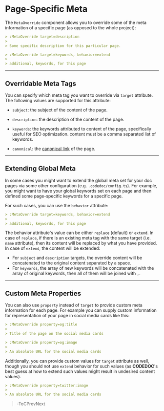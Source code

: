 # Page-Specific Meta

The `MetaOverride` component allows you to override some of the meta information
of a specific page (as opposed to the whole project):

```md
> :MetaOverride target=description
>
> Some specific description for this particular page.

> :MetaOverride target=keywords, behavior=extend
>
> additional, keywords, for this page
```

---

## Overridable Meta Tags

You can specify which meta tag you want to override via `target`
attribute. The following values are supported for this attribute:

- `subject`: the subject of the content of the page.

- `description`: the description of the content of the page.

- `keywords`: the keywords attributed to content of the page, specifically useful for SEO optimization.
  content must be a comma separated list of keywords.

- `canonical`: the [canonical link](https://en.wikipedia.org/wiki/Canonical_link_element) of the page.

---

## Extending Global Meta

In some cases you might want to extend the global meta set for your doc pages
via some other configuration (e.g. `.codedoc/config.ts`). For example, you might
want to have your global keywords set on each page and then defined some page-specific
keywords for a specific page.

For such cases, you can use the `behavior` attribute:

```md
> :MetaOverride target=keywords, behavior=extend
>
> additional, keywords, for this page
```

The behavior attribute's value can be either `replace` (default) or `extend`. In case of
`replace`, if there is an existing meta tag with the same target (i.e. `name` attribute), then its
content will be replaced by what you have provided. In case of `extend`, the content will be extended:

- For `subject` and `description` targets, the override content will be concatenated to the original content
  separated by a space.
- For `keywords`, the array of new keywords will be concatenated with the array of original keywords, then all
  of them will be joined with `,`.

---

## Custom Meta Properties

You can also use `property` instead of `target` to provide custom meta information for each page.
For example you can supply custom information for representation of your page in social media cards
like this:

```md
> :MetaOverride property=og:title
>
> Title of the page on the social media cards

> :MetaOverride property=og:image
>
> An absolute URL for the social media cards
```

Additionally, you can provide custom values for `target` attribute as well, though
you should not use `extend` behavior for such values (as **CODEDOC**'s best guess at how
to extend such values might result in undesired content values).

```md
> :MetaOverride property=twitter:image
>
> An absolute URL for the social media cards
```

> :ToCPrevNext